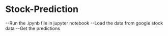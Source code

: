 # Stock-Prediction
--Run the .ipynb file in jupyter notebook
--Load the data from google stock data
--Get the predictions

